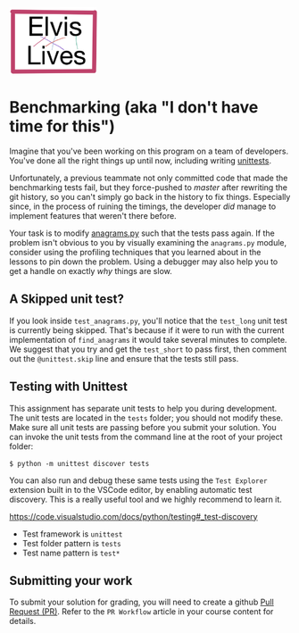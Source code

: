 <img height="120px" src="img/ElvisLivesAnagram.png">

# Benchmarking (aka "I don't have time for this")

Imagine that you've been working on this program on a team of developers. You've
done all the right things up until now, including writing [unittests](tests/test_anagrams.py).

Unfortunately, a previous teammate not only committed code that made the benchmarking tests fail, but they force-pushed to *master* after rewriting the git history, so you can't simply go back in the history to fix things. Especially since, in the process of ruining the timings, the developer _did_ manage to implement features that weren't there before.

Your task is to modify [anagrams.py](anagrams.py) such that the tests pass again. If the problem isn't obvious to you by visually examining the `anagrams.py` module, consider using the profiling techniques that you learned about in the lessons to pin down the problem. Using a debugger may also help you to get a handle on exactly _why_ things are slow.

## A Skipped unit test?
If you look inside `test_anagrams.py`, you'll notice that the `test_long` unit test is currently being skipped. That's because if it were to run with the current implementation of `find_anagrams` it would take several minutes to complete. We suggest that you try and get the `test_short` to pass first, then comment out the `@unittest.skip` line and ensure that the tests still pass.


## Testing with Unittest
This assignment has separate unit tests to help you during development. The unit tests are located in the `tests` folder; you should not modify these.  Make sure all unit tests are passing before you submit your solution. You can invoke the unit tests from the command line at the root of your project folder:
```console
$ python -m unittest discover tests
```
You can also run and debug these same tests using the `Test Explorer` extension built in to the VSCode editor, by enabling automatic test discovery.  This is a really useful tool and we highly recommend to learn it.

https://code.visualstudio.com/docs/python/testing#_test-discovery

- Test framework is `unittest`
- Test folder pattern is `tests`
- Test name pattern is `test*`

## Submitting your work
To submit your solution for grading, you will need to create a github [Pull Request (PR)](https://docs.github.com/en/github/collaborating-with-issues-and-pull-requests/about-pull-requests).  Refer to the `PR Workflow` article in your course content for details.